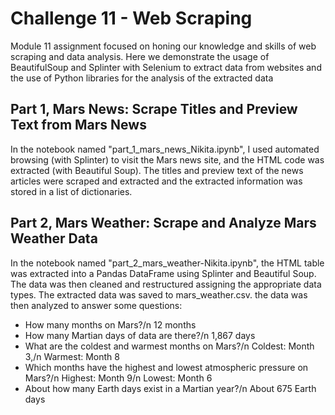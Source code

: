 # Challenge 11 - Web Scraping

Module 11 assignment focused on honing our knowledge and skills of web scraping and data analysis. Here we demonstrate the usage of BeautifulSoup and Splinter with Selenium to extract data from websites and the use of Python libraries for the analysis of the extracted data

## Part 1, Mars News: Scrape Titles and Preview Text from Mars News 
In the notebook named "part_1_mars_news_Nikita.ipynb", I used automated browsing (with Splinter) to visit the Mars news site, and the HTML code was extracted (with Beautiful Soup). The titles and preview text of the news articles were scraped and extracted and the extracted information was stored in a list of dictionaries.

## Part 2, Mars Weather: Scrape and Analyze Mars Weather Data
In the notebook named "part_2_mars_weather-Nikita.ipynb", the HTML table was extracted into a Pandas DataFrame using Splinter and Beautiful Soup. The data was then cleaned and restructured assigning the appropriate data types. The extracted data was saved to mars_weather.csv. the data was then analyzed to answer some questions:

- How many months on Mars?/n
  12 months
- How many Martian days of data are there?/n
  1,867 days
- What are the coldest and warmest months on Mars?/n
  Coldest: Month 3,/n
  Warmest: Month 8
- Which months have the highest and lowest atmospheric pressure on Mars?/n
  Highest: Month 9/n
  Lowest: Month 6
- About how many Earth days exist in a Martian year?/n
  About 675 Earth days
